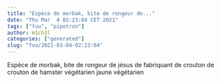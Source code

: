 ```yaml
---
title: "Espèce de morbak, bite de rongeur de..."
date: "Thu Mar  4 02:23:04 CET 2021"
tags: ["fuu", "pipotron"]
author: m1ch3l
categories: ["generated"]
slug: "fuu/2021-03-04-02:23:04"
---
```


Espèce de morbak, bite de rongeur de jésus de fabriquant de crouton de crouton de hamster végétarien jaune végétarien
